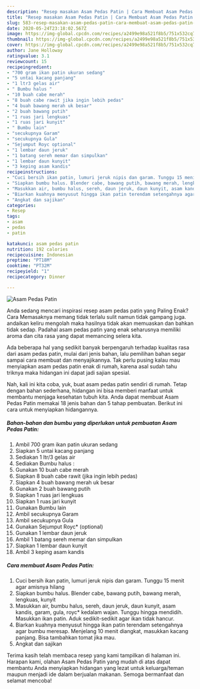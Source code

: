 ```yaml
---
description: "Resep masakan Asam Pedas Patin | Cara Membuat Asam Pedas Patin Yang Sedap"
title: "Resep masakan Asam Pedas Patin | Cara Membuat Asam Pedas Patin Yang Sedap"
slug: 583-resep-masakan-asam-pedas-patin-cara-membuat-asam-pedas-patin-yang-sedap
date: 2020-05-24T23:18:02.567Z
image: https://img-global.cpcdn.com/recipes/a2499e98a521f8b5/751x532cq70/asam-pedas-patin-foto-resep-utama.jpg
thumbnail: https://img-global.cpcdn.com/recipes/a2499e98a521f8b5/751x532cq70/asam-pedas-patin-foto-resep-utama.jpg
cover: https://img-global.cpcdn.com/recipes/a2499e98a521f8b5/751x532cq70/asam-pedas-patin-foto-resep-utama.jpg
author: Jane Holloway
ratingvalue: 3.1
reviewcount: 15
recipeingredient:
- "700 gram ikan patin ukuran sedang"
- "5 untai kacang panjang"
- "1 ltr3 gelas air"
- " Bumbu halus "
- "10 buah cabe merah"
- "8 buah cabe rawit jika ingin lebih pedas"
- "4 buah bawang merah uk besar"
- "2 buah bawang putih"
- "1 ruas jari lengkuas"
- "1 ruas jari kunyit"
- " Bumbu lain"
- "secukupnya Garam"
- "secukupnya Gula"
- "Sejumput Royc optional"
- "1 lembar daun jeruk"
- "1 batang sereh memar dan simpulkan"
- "1 lembar daun kunyit"
- "3 keping asam kandis"
recipeinstructions:
- "Cuci bersih ikan patin, lumuri jeruk nipis dan garam. Tunggu 15 menit agar amisnya hilang"
- "Siapkan bumbu halus. Blender cabe, bawang putih, bawang merah, lengkuas, kunyit"
- "Masukkan air, bumbu halus, sereh, daun jeruk, daun kunyit, asam kandis, garam, gula, royc* kedalam wajan. Tunggu hingga mendidih. Masukkan ikan patin. Aduk sedikit-sedikit agar ikan tidak hancur."
- "Biarkan kuahnya menyusut hingga ikan patin terendam setengahnya agar bumbu meresap. Menjelang 10 menit diangkat, masukkan kacang panjang. Bisa tambahkan tomat jika mau."
- "Angkat dan sajikan"
categories:
- Resep
tags:
- asam
- pedas
- patin

katakunci: asam pedas patin 
nutrition: 192 calories
recipecuisine: Indonesian
preptime: "PT18M"
cooktime: "PT32M"
recipeyield: "1"
recipecategory: Dinner

---
```



![Asam Pedas Patin](https://img-global.cpcdn.com/recipes/a2499e98a521f8b5/751x532cq70/asam-pedas-patin-foto-resep-utama.jpg)

Anda sedang mencari inspirasi resep asam pedas patin yang Paling Enak? Cara Memasaknya memang tidak terlalu sulit namun tidak gampang juga. andaikan keliru mengolah maka hasilnya tidak akan memuaskan dan bahkan tidak sedap. Padahal asam pedas patin yang enak seharusnya memiliki aroma dan cita rasa yang dapat memancing selera kita.



Ada beberapa hal yang sedikit banyak berpengaruh terhadap kualitas rasa dari asam pedas patin, mulai dari jenis bahan, lalu pemilihan bahan segar sampai cara membuat dan menyajikannya. Tak perlu pusing kalau mau menyiapkan asam pedas patin enak di rumah, karena asal sudah tahu triknya maka hidangan ini dapat jadi sajian spesial.


Nah, kali ini kita coba, yuk, buat asam pedas patin sendiri di rumah. Tetap dengan bahan sederhana, hidangan ini bisa memberi manfaat untuk membantu menjaga kesehatan tubuh kita. Anda dapat membuat Asam Pedas Patin memakai 18 jenis bahan dan 5 tahap pembuatan. Berikut ini cara untuk menyiapkan hidangannya.

<!--inarticleads1-->

##### Bahan-bahan dan bumbu yang diperlukan untuk pembuatan Asam Pedas Patin:

1. Ambil 700 gram ikan patin ukuran sedang
1. Siapkan 5 untai kacang panjang
1. Sediakan 1 ltr/3 gelas air
1. Sediakan  Bumbu halus :
1. Gunakan 10 buah cabe merah
1. Siapkan 8 buah cabe rawit (jika ingin lebih pedas)
1. Siapkan 4 buah bawang merah uk besar
1. Gunakan 2 buah bawang putih
1. Siapkan 1 ruas jari lengkuas
1. Siapkan 1 ruas jari kunyit
1. Gunakan  Bumbu lain
1. Ambil secukupnya Garam
1. Ambil secukupnya Gula
1. Gunakan Sejumput Royc* (optional)
1. Gunakan 1 lembar daun jeruk
1. Ambil 1 batang sereh memar dan simpulkan
1. Siapkan 1 lembar daun kunyit
1. Ambil 3 keping asam kandis




<!--inarticleads2-->

##### Cara membuat Asam Pedas Patin:

1. Cuci bersih ikan patin, lumuri jeruk nipis dan garam. Tunggu 15 menit agar amisnya hilang
1. Siapkan bumbu halus. Blender cabe, bawang putih, bawang merah, lengkuas, kunyit
1. Masukkan air, bumbu halus, sereh, daun jeruk, daun kunyit, asam kandis, garam, gula, royc* kedalam wajan. Tunggu hingga mendidih. Masukkan ikan patin. Aduk sedikit-sedikit agar ikan tidak hancur.
1. Biarkan kuahnya menyusut hingga ikan patin terendam setengahnya agar bumbu meresap. Menjelang 10 menit diangkat, masukkan kacang panjang. Bisa tambahkan tomat jika mau.
1. Angkat dan sajikan




Terima kasih telah membaca resep yang kami tampilkan di halaman ini. Harapan kami, olahan Asam Pedas Patin yang mudah di atas dapat membantu Anda menyiapkan hidangan yang lezat untuk keluarga/teman maupun menjadi ide dalam berjualan makanan. Semoga bermanfaat dan selamat mencoba!
